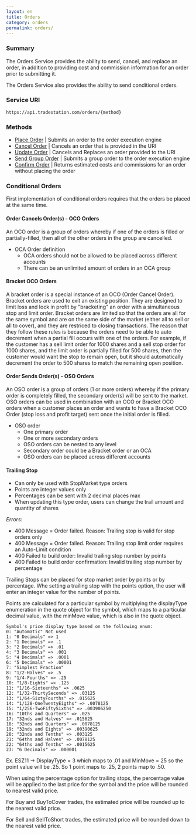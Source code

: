 ```yaml
---
layout: en
title: Orders
category: orders
permalink: orders/
---
```


### Summary

The Orders Service provides the ability to send, cancel, and replace an order, in addition to providing cost and commission information for an order prior to submitting it.

The Orders Service also provides the ability to send conditional orders.

### Service URI

`https://api.tradestation.com/orders/{method}`

### Methods

* [Place Order](place-order) | Submits an order to the order execution engine
* [Cancel Order](cancel-order) | Cancels an order that is provided in the URI
* [Update Order](update-order) | Cancels and Replaces an order provided to the URI
* [Send Group Order](groups) | Submits a group order to the order execution engine
* [Confirm Order](confirm-order) | Returns estimated costs and commissions for an order without placing the order

### Conditional Orders

First implementation of conditional orders requires that the orders be placed at the same time.

#### Order Cancels Order(s) - OCO Orders

An OCO order is a group of orders whereby if one of the orders is filled or partially-filled, then all of the other orders in the group are cancelled.

* OCA Order definition
  * OCA orders should not be allowed to be placed across different accounts
  * There can be an unlimited amount of orders in an OCA group

#### Bracket OCO Orders

A bracket order is a special instance of an OCO (Order Cancel Order). Bracket orders are used to exit an existing position. They are designed to limit loss and lock in profit by "bracketing" an order with a simultaneous stop and limit order. Bracket orders are limited so that the orders are all for the same symbol and are on the same side of the market (either all to sell or all to cover), and they are restriced to closing transactions. The reason that they follow these rules is because the orders need to be able to auto decrement when a partial fill occurs with one of the orders. For example, if the customer has a sell limit order for 1000 shares and a sell stop order for 1000 shares, and the limit order is partially filled for 500 shares, then the customer would want the stop to remain open, but it should automatically decrement the order to 500 shares to match the remaining open position.

#### Order Sends Order(s) - OSO Orders

An OSO order is a group of orders (1 or more orders) whereby if the primary order is completely filled, the secondary order(s) will be sent to the market. OSO orders can be used in combination with an OCO or Bracket OCO orders when a customer places an order and wants to have a Bracket OCO Order (stop loss and profit target) sent once the initial order is filled.

* OSO order
  * One primary order
  * One or more secondary orders
  * OSO orders can be nested to any level
  * Secondary order could be a Bracket order or an OCA
  * OSO orders can be placed across different accounts

#### Trailing Stop

* Can only be used with StopMarket type orders
* Points are integer values only
* Percentages can be sent with 2 decimal places max
* When updating this type order, users can change the trail amount and quantity of shares

*Errors:*

* 400 Message = Order failed. Reason: Trailing stop is valid for stop orders only
* 400 Message = Order failed. Reason: Trailing stop limit order requires an Auto-Limit condition
* 400 Failed to build order: Invalid trailing stop number by points
* 400 Failed to build order confirmation: Invalid trailing stop number by percentage

Trailing Stops can be placed for stop market order by points or by percentage. Whe setting a trailing stop with the points option, the user will enter an integer value for the number of points.

Points are calculated for a particular symbol by multiplying the displayType enumeration in the quote object for the symbol, which maps to a particular decimal value, with the minMove value, which is also in the quote object.

    Symbol's price display type based on the following enum:
    0: "Automatic" Not used
    1: "0 Decimals" => 1
    2: "1 Decimals" => .1
    3: "2 Decimals" => .01
    4: "3 Decimals" => .001
    5: "4 Decimals" => .0001
    6: "5 Decimals" => .00001
    7: "Simplest Fraction"
    8: "1/2-Halves" => .5
    9: "1/4-Fourths" => .25
    10: "1/8-Eights" => .125
    11: "1/16-Sixteenths" => .0625
    12: "1/32-ThirtySeconds" => .03125
    13: "1/64-SixtyFourths" => .015625
    14: "1/128-OneTwentyEigths" => .0078125
    15: "1/256-TwoFiftySixths" => .003906250
    16: "10ths and Quarters" => .025
    17: "32nds and Halves" => .015625
    18: "32nds and Quarters" => .0078125
    19: "32nds and Eights" => .00390625
    20: "32nds and Tenths" => .003125
    21: "64ths and Halves" => .0078125
    22: "64ths and Tenths" => .0015625
    23: "6 Decimals" => .000001

Ex. ESZ11 -> DisplayType = 3 which maps to .01 and MinMove = 25 so the point value will be .25. So 1 point maps to .25, 2 points map to .50.

When using the percentage option for trailing stops, the percentage value will be applied to the last price for the symbol and the price will be rounded to nearest valid price.

For Buy and BuyToCover trades, the estimated price will be rounded up to the nearest valid price.

For Sell and SellToShort trades, the estimated price will be rounded down to the nearest valid price.